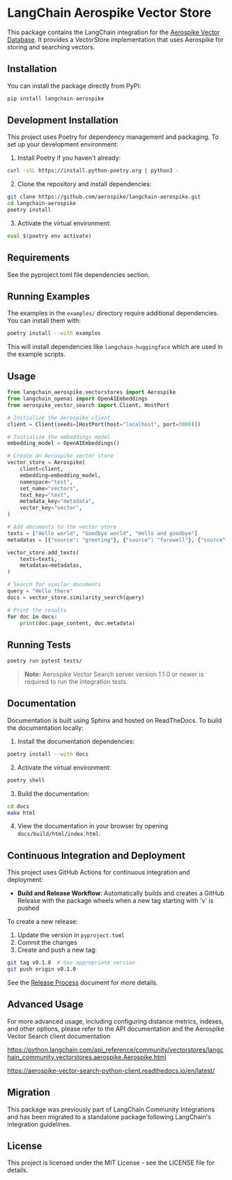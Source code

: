 # LangChain Aerospike Vector Store

This package contains the LangChain integration for the [Aerospike Vector Database](https://aerospike.com/products/vector-database/). It provides a VectorStore implementation that uses Aerospike for storing and searching vectors.

## Installation

You can install the package directly from PyPI:

```bash
pip install langchain-aerospike
```

## Development Installation

This project uses Poetry for dependency management and packaging. To set up your development environment:

1. Install Poetry if you haven't already:
```bash
curl -sSL https://install.python-poetry.org | python3 -
```

2. Clone the repository and install dependencies:
```bash
git clone https://github.com/aerospike/langchain-aerospike.git
cd langchain-aerospike
poetry install
```

3. Activate the virtual environment:
```bash
eval $(poetry env activate)
```

## Requirements

See the pyproject.toml file dependencies section.

## Running Examples

The examples in the `examples/` directory require additional dependencies. You can install them with:

```bash
poetry install --with examples
```

This will install dependencies like `langchain-huggingface` which are used in the example scripts.

## Usage

```python
from langchain_aerospike.vectorstores import Aerospike
from langchain_openai import OpenAIEmbeddings
from aerospike_vector_search import Client, HostPort

# Initialize the Aerospike client
client = Client(seeds=[HostPort(host="localhost", port=3000)])

# Initialize the embeddings model
embedding_model = OpenAIEmbeddings()

# Create an Aerospike vector store
vector_store = Aerospike(
    client=client,
    embedding=embedding_model,
    namespace="test",
    set_name="vectors",
    text_key="text",
    metadata_key="metadata",
    vector_key="vector",
)

# Add documents to the vector store
texts = ["Hello world", "Goodbye world", "Hello and goodbye"]
metadatas = [{"source": "greeting"}, {"source": "farewell"}, {"source": "mixed"}]

vector_store.add_texts(
    texts=texts,
    metadatas=metadatas,
)

# Search for similar documents
query = "Hello there"
docs = vector_store.similarity_search(query)

# Print the results
for doc in docs:
    print(doc.page_content, doc.metadata)
```

## Running Tests

```bash
poetry run pytest tests/
```

> **Note:** Aerospike Vector Search server version 1.1.0 or newer is required to run the integration tests.

## Documentation

Documentation is built using Sphinx and hosted on ReadTheDocs. To build the documentation locally:

1. Install the documentation dependencies:
```bash
poetry install --with docs
```

2. Activate the virtual environment:
```bash
poetry shell
```

3. Build the documentation:
```bash
cd docs
make html
```

4. View the documentation in your browser by opening `docs/build/html/index.html`.

## Continuous Integration and Deployment

This project uses GitHub Actions for continuous integration and deployment:

- **Build and Release Workflow**: Automatically builds and creates a GitHub Release with the package wheels when a new tag starting with 'v' is pushed

To create a new release:

1. Update the version in `pyproject.toml`
2. Commit the changes
3. Create and push a new tag:
```bash
git tag v0.1.0  # Use appropriate version
git push origin v0.1.0
```

See the [Release Process](RELEASE.md) document for more details.

## Advanced Usage

For more advanced usage, including configuring distance metrics, indexes, and other options, please refer to the API documentation and the Aerospike Vector Search client documentation

https://python.langchain.com/api_reference/community/vectorstores/langchain_community.vectorstores.aerospike.Aerospike.html

https://aerospike-vector-search-python-client.readthedocs.io/en/latest/

## Migration

This package was previously part of LangChain Community Integrations and has been migrated to a standalone package following LangChain's integration guidelines.

## License

This project is licensed under the MIT License - see the LICENSE file for details.
